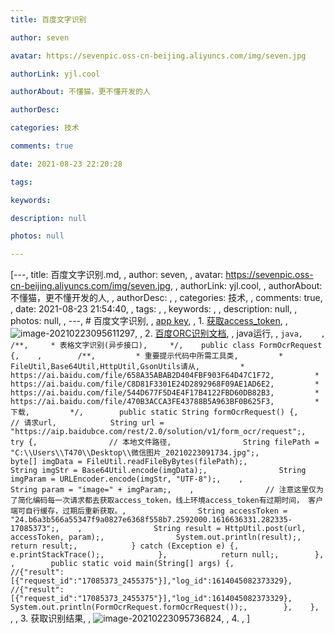 ```yaml
---
title: 百度文字识别

author: seven

avatar: https://sevenpic.oss-cn-beijing.aliyuncs.com/img/seven.jpg

authorLink: yjl.cool

authorAbout: 不懂猫，更不懂开发的人

authorDesc: 

categories: 技术

comments: true

date: 2021-08-23 22:20:28

tags: 

keywords: 

description: null

photos: null

---
```

[---, title: 百度文字识别.md, , author: seven, , avatar: https://sevenpic.oss-cn-beijing.aliyuncs.com/img/seven.jpg, , authorLink: yjl.cool, , authorAbout: 不懂猫，更不懂开发的人, , authorDesc: , , categories: 技术, , comments: true, , date: 2021-08-23 21:54:40, , tags: , , keywords: , , description: null, , photos: null, , ---, # 百度文字识别, , [app key](https://console.bce.baidu.com/ai/?fromai=1#/ai/ocr/app/list), , 1. [获取access_token](https://ai.baidu.com/ai-doc/REFERENCE/Ck3dwjhhu), ,    ![image-20210223095611297](https://sevenpic.oss-cn-beijing.aliyuncs.com/img/image-20210223095611297.png), , 2. [百度ORC识别文档](https://ai.baidu.com/ai-doc/OCR/Ik3h7y238), ,    java运行, ,    ```java,    ,    /**,     * 表格文字识别(异步接口),     */,    public class FormOcrRequest {,    ,        /**,         * 重要提示代码中所需工具类,         * FileUtil,Base64Util,HttpUtil,GsonUtils请从,         * https://ai.baidu.com/file/658A35ABAB2D404FBF903F64D47C1F72,         * https://ai.baidu.com/file/C8D81F3301E24D2892968F09AE1AD6E2,         * https://ai.baidu.com/file/544D677F5D4E4F17B4122FBD60DB82B3,         * https://ai.baidu.com/file/470B3ACCA3FE43788B5A963BF0B625F3,         * 下载,         */,        public static String formOcrRequest() {,            // 请求url,            String url = "https://aip.baidubce.com/rest/2.0/solution/v1/form_ocr/request";,            try {,                // 本地文件路径,                String filePath = "C:\\Users\\T470\\Desktop\\微信图片_20210223091734.jpg";,                byte[] imgData = FileUtil.readFileByBytes(filePath);,                String imgStr = Base64Util.encode(imgData);,                String imgParam = URLEncoder.encode(imgStr, "UTF-8");,    ,                String param = "image=" + imgParam;,    ,                // 注意这里仅为了简化编码每一次请求都去获取access_token，线上环境access_token有过期时间， 客户端可自行缓存，过期后重新获取。,                String accessToken = "24.b6a3b566a55347f9a0827e6368f558b7.2592000.1616636331.282335-17085373";,    ,                String result = HttpUtil.post(url, accessToken, param);,                System.out.println(result);,                return result;,            } catch (Exception e) {,                e.printStackTrace();,            },            return null;,        },    ,        public static void main(String[] args) {,            //{"result":[{"request_id":"17085373_2455375"}],"log_id":1614045082373329},            //{"result":[{"request_id":"17085373_2455375"}],"log_id":1614045082373329},            System.out.println(FormOcrRequest.formOcrRequest());,        },    },    ```, , 3. 获取识别结果, ,    ![image-20210223095736824](https://sevenpic.oss-cn-beijing.aliyuncs.com/img/image-20210223095736824.png), , 4. , ]